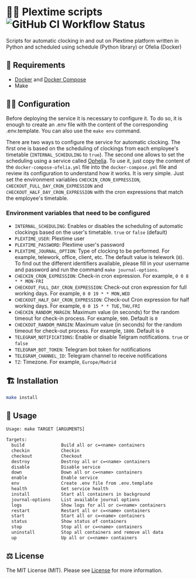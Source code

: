 # 🤖⏰ Plextime scripts ![GitHub CI Workflow Status](https://github.com/borjapazr/plextime-scripts/workflows/CI/badge.svg)

Scripts for automatic clocking in and out on Plextime platform written in Python and scheduled using schedule (Python library) or Ofelia (Docker)

## 🧩 Requirements

- [Docker](https://docs.docker.com/get-docker/) and [Docker Compose](https://docs.docker.com/compose/install/)
- Make

## 🧑‍🍳 Configuration

Before deploying the service it is necessary to configure it. To do so, it is enough to create an .env file with the content of the corresponding .env.template. You can also use the `make env` command.

There are two ways to configure the service for automatic clocking. The first one is based on the scheduling of clockings from each employee's timetable (`INTERNAL_SCHEDULING` to `true`). The second one allows to set the scheduling using a service called [Ophelia](https://github.com/mcuadros/ofelia). To use it, just copy the content of the `docker-compose-ofelia.yml` file into the `docker-compose.yml` file and review its configuration to understand how it works. It is very simple. Just set the environment variables `CHECKIN_CRON_EXPRESSION`, `CHECKOUT_FULL_DAY_CRON_EXPRESSION` and `CHECKOUT_HALF_DAY_CRON_EXPRESSION` with the cron expressions that match the employee's timetable.

### Environment variables that need to be configured

- `INTERNAL_SCHEDULING`: Enables or disables the scheduling of automatic clockings based on the user's timetable. `true` or `false` (default)
- `PLEXTIME_USER`: Plextime user
- `PLEXTIME_PASSWORD`: Plextime user's password
- `PLEXTIME_JOURNAL_OPTION`: Type of clocking to be performed. For example, telework, office, client, etc. The default value is telework (`8`). To find out the different identifiers available, please fill in your username and password and run the command `make journal-options`.
- `CHECKIN_CRON_EXPRESSION`: Check-in cron expression. For example, `0 0 8 * * MON-FRI`
- `CHECKOUT_FULL_DAY_CRON_EXPRESSION`: Check-out cron expression for full working days. For example, `0 0 19 * * MON,WED`
- `CHECKOUT_HALF_DAY_CRON_EXPRESSION`: Check-out Cron expression for half working days. For example, `0 0 15 * * TUE,THU,FRI`
- `CHECKIN_RANDOM_MARGIN`: Maximum value (in seconds) for the random timeout for check-in process. For example, `900`. Default is `0`
- `CHECKOUT_RANDOM_MARGIN`: Maximum value (in seconds) for the random timeout for check-out process. For example, `1800`. Default is `0`
- `TELEGRAM_NOTIFICATIONS`: Enable or disable Telgram notifications. `true` or `false`
- `TELEGRAM_BOT_TOKEN`: Telegram bot token for notifications
- `TELEGRAM_CHANNEL_ID`: Telegram channel to receive notifications
- `TZ`: Timezone. For example, `Europe/Madrid`

## 🏗️ Installation

```bash
make install
```

## 🧙 Usage

```txt
Usage: make TARGET [ARGUMENTS]

Targets:
  build              Build all or c=<name> containers
  checkin            Checkin
  checkout           Checkout
  destroy            Destroy all or c=<name> containers
  disable            Disable service
  down               Down all or c=<name> containers
  enable             Enable service
  env                Create .env file from .env.template
  health             Get service health
  install            Start all containers in background
  journal-options    List available journal options
  logs               Show logs for all or c=<name> containers
  restart            Restart all or c=<name> containers
  start              Start all or c=<name> containers
  status             Show status of containers
  stop               Stop all or c=<name> containers
  uninstall          Stop all containers and remove all data
  up                 Up all or c=<name> containers
```

## ⚖️ License

The MIT License (MIT). Please see [License](LICENSE) for more information.
